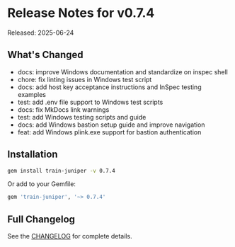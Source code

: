 # Release Notes for v0.7.4

Released: 2025-06-24

## What's Changed

- docs: improve Windows documentation and standardize on inspec shell
- chore: fix linting issues in Windows test script
- docs: add host key acceptance instructions and InSpec testing examples
- test: add .env file support to Windows test scripts
- docs: fix MkDocs link warnings
- test: add Windows testing scripts and guide
- docs: add Windows bastion setup guide and improve navigation
- feat: add Windows plink.exe support for bastion authentication

## Installation

```bash
gem install train-juniper -v 0.7.4
```

Or add to your Gemfile:

```ruby
gem 'train-juniper', '~> 0.7.4'
```

## Full Changelog

See the [CHANGELOG](../CHANGELOG.md) for complete details.
